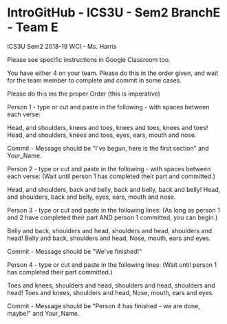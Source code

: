 # IntroGitHub - ICS3U - Sem2 BranchE - Team E
ICS3U Sem2 2018-19 WCI - Ms. Harris

Please see specific instructions in Google Classroom too.

You have either 4 on your team. Please do this in the order given, and wait for the team member to complete and commit in some cases.

Please do this ins the proper Order (this is imperative)

Person 1 - type or cut and paste in the following - with spaces between each verse:

Head, and shoulders, knees and toes, knees and toes, knees and toes! Head, and shoulders, knees and toes, eyes, ears, mouth and nose.

Commit - Message should be "I've begun, here is the first section" and Your_Name.

Person 2 - type or cut and paste in the following - with spaces between each verse: (Wait until person 1 has completed their part and committed.)

Head, and shoulders, back and belly, back and belly, back and belly! Head, and shoulders, back and belly, eyes, ears, mouth and nose.

Person 3 - type or cut and paste in the following lines: (As long as person 1 and 2 have completed their part AND person 1 committed, you can begin.)

Belly and back, shoulders and head, shoulders and head, shoulders and head! Belly and back, shoulders and head, Nose, mouth, ears and eyes.

Commit - Message should be "We've finished!"

Person 4 - type or cut and paste in the following lines: (Wait until person 1 has completed their part committed.)

Toes and knees, shoulders and head, shoulders and head, shoulders and head! Toes and knees, shoulders and head, Nose, mouth, ears and eyes.

Commit - Message should be "Person 4 has finished - we are done, maybe!" and Your_Name.
